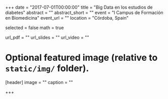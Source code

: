+++
date = "2017-07-01T00:00:00"
title = "Big Data en los estudios de diabetes"
abstract = ""
abstract_short = ""
event = "I Campus de Formación en Biomedicina"
event_url = ""
location = "Córdoba, Spain"

selected = false
math = true

url_pdf = ""
url_slides = ""
url_video = ""

# Optional featured image (relative to `static/img/` folder).
[header]
image = ""
caption = ""

+++
